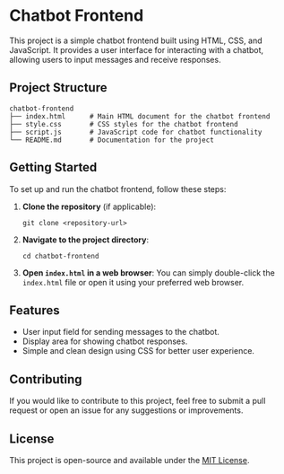# Chatbot Frontend

This project is a simple chatbot frontend built using HTML, CSS, and JavaScript. It provides a user interface for interacting with a chatbot, allowing users to input messages and receive responses.

## Project Structure

```
chatbot-frontend
├── index.html      # Main HTML document for the chatbot frontend
├── style.css       # CSS styles for the chatbot frontend
├── script.js       # JavaScript code for chatbot functionality
└── README.md       # Documentation for the project
```

## Getting Started

To set up and run the chatbot frontend, follow these steps:

1. **Clone the repository** (if applicable):
   ```
   git clone <repository-url>
   ```

2. **Navigate to the project directory**:
   ```
   cd chatbot-frontend
   ```

3. **Open `index.html` in a web browser**:
   You can simply double-click the `index.html` file or open it using your preferred web browser.

## Features

- User input field for sending messages to the chatbot.
- Display area for showing chatbot responses.
- Simple and clean design using CSS for better user experience.

## Contributing

If you would like to contribute to this project, feel free to submit a pull request or open an issue for any suggestions or improvements.

## License

This project is open-source and available under the [MIT License](LICENSE).